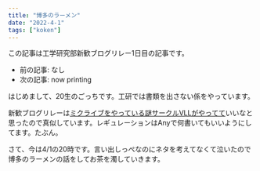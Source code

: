 ```yaml
---
title: "博多のラーメン"
date: "2022-4-1"
tags: ["koken"]
---
```


この記事は工学研究部新歓ブログリレー1日目の記事です。

- 前の記事: なし
- 次の記事: now printing

はじめまして、20生のごっちです。工研では書類を出さない係をやっています。

新歓ブログリレーは[ミクライブをやっている謎サークルVLLがやってて](https://note.com/mikuec/m/m0b57ac309ecc)いいなと思ったので真似しています。レギュレーションはAnyで何書いてもいいようにしてます。たぶん。

さて、今は4/1の20時です。言い出しっぺなのにネタを考えてなくて泣いたので博多のラーメンの話をしてお茶を濁していきます。


